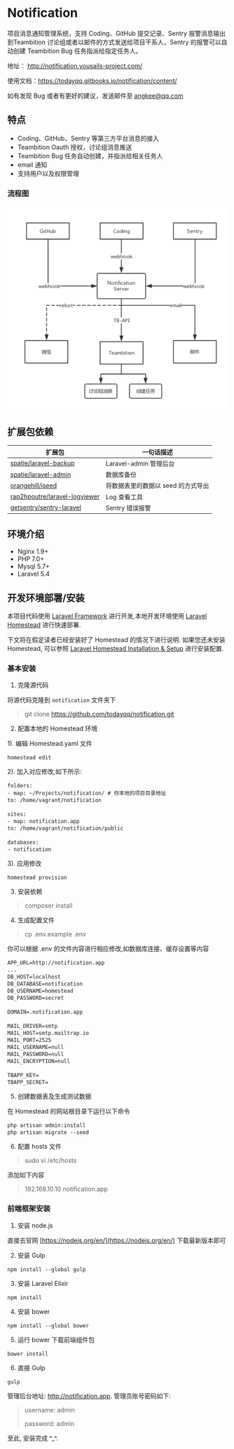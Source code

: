 # Notification

项目消息通知管理系统，支持 Coding、GitHub 提交记录、Sentry 报警消息输出到Teambition 讨论组或者以邮件的方式发送给项目干系人，Sentry 的报警可以自动创建 Teambition Bug 任务指派给指定任务人。

地址： http://notification.yousails-project.com/

使用文档：https://todayqq.gitbooks.io/notification/content/

如有发现 Bug 或者有更好的建议，发送邮件至 angkee@qq.com

## 特点
- Coding、GitHub、Sentry 等第三方平台消息的接入
- Teambition Oauth 授权，讨论组消息推送
- Teambition Bug 任务自动创建，并指派给相关任务人
- email 通知
- 支持用户以及权限管理

### 流程图

![Notification 流程图](./Notification.png)

## 扩展包依赖

| 扩展包 | 一句话描述 |
| --- | --- | 
| [spatie/laravel-backup](https://github.com/z-song/laravel-admin.git)| Laravel-admin 管理后台 |
| [spatie/laravel-admin](https://github.com/spatie/laravel-backup.git)| 数据库备份 |
| [orangehill/iseed](https://github.com/orangehill/iseed)| 将数据表里的数据以 seed 的方式导出 |
| [rap2hpoutre/laravel-logviewer](https://github.com/rap2hpoutre/laravel-log-viewer)| Log 查看工具 |
| [getsentry/sentry-laravel](https://github.com/getsentry/sentry-laravel)| Sentry 错误报警 |

## 环境介绍

- Nginx 1.9+
- PHP 7.0+
- Mysql 5.7+
- Laravel 5.4

## 开发环境部署/安装

本项目代码使用 [Laravel Framework](http://laravel.com/) 进行开发,本地开发环境使用 [Laravel Homestead](http://laravel-china.org/docs/5.4/homestead) 进行快速部署.

下文将在假定读者已经安装好了 Homestead 的情况下进行说明. 如果您还未安装 Homestead, 可以参照 [Laravel Homestead Installation & Setup](http://laravel-china.org/docs/5.4/homestead#installation-and-setup) 进行安装配置.

### 基本安装

1. 克隆源代码

将源代码克隆到 `notification` 文件夹下

> git clone https://github.com/todayqq/notification.git

2. 配置本地的 Homestead 环境

1). 编辑 Homestead.yaml 文件

```shell
homestead edit
```

2). 加入对应修改,如下所示:

```
folders:
- map: ~/Projects/notification/ # 你本地的项目目录地址
to: /home/vagrant/notification

sites:
- map: notification.app
to: /home/vagrant/notification/public

databases:
- notification
```

3). 应用修改

```shell
homestead provision
```

3. 安装依赖
> composer install

4. 生成配置文件
> cp .env.example .env

你可以根据 .env 的文件内容进行相应修改,如数据库连接、缓存设置等内容

```
APP_URL=http://notification.app
...
DB_HOST=localhost
DB_DATABASE=notification
DB_USERNAME=homestead
DB_PASSWORD=secret

DOMAIN=.notification.app

MAIL_DRIVER=smtp
MAIL_HOST=smtp.mailtrap.io
MAIL_PORT=2525
MAIL_USERNAME=null
MAIL_PASSWORD=null
MAIL_ENCRYPTION=null

TBAPP_KEY=
TBAPP_SECRET=

```

5. 创建数据表及生成测试数据

在 Homestead 的网站根目录下运行以下命令

```shell
php artisan admin:install
php artisan migrate --seed
```
6. 配置 hosts 文件
> sudo vi /etc/hosts

添加如下内容
> 192.168.10.10 notification.app


### 前端框架安装

1. 安装 node.js

直接去官网 [https://nodejs.org/en/](https://nodejs.org/en/) 下载最新版本即可

2. 安装 Gulp

```shell
npm install --global gulp
```

3. 安装 Laravel Elixir

```shell
npm install
```

4. 安装 bower

```shell
npm install --global bower
```

5. 运行 bower 下载前端组件包

```shell
bower install
```

6. 直接 Gulp

```shell
gulp
```


管理后台地址: http://notification.app. 管理员账号密码如下:

> username: admin
>
> password: admin

至此, 安装完成 ^_^.